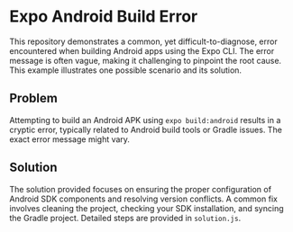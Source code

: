 # Expo Android Build Error

This repository demonstrates a common, yet difficult-to-diagnose, error encountered when building Android apps using the Expo CLI.  The error message is often vague, making it challenging to pinpoint the root cause.  This example illustrates one possible scenario and its solution.

## Problem

Attempting to build an Android APK using `expo build:android` results in a cryptic error, typically related to Android build tools or Gradle issues. The exact error message might vary.

## Solution

The solution provided focuses on ensuring the proper configuration of Android SDK components and resolving version conflicts.  A common fix involves cleaning the project, checking your SDK installation, and syncing the Gradle project. Detailed steps are provided in `solution.js`.